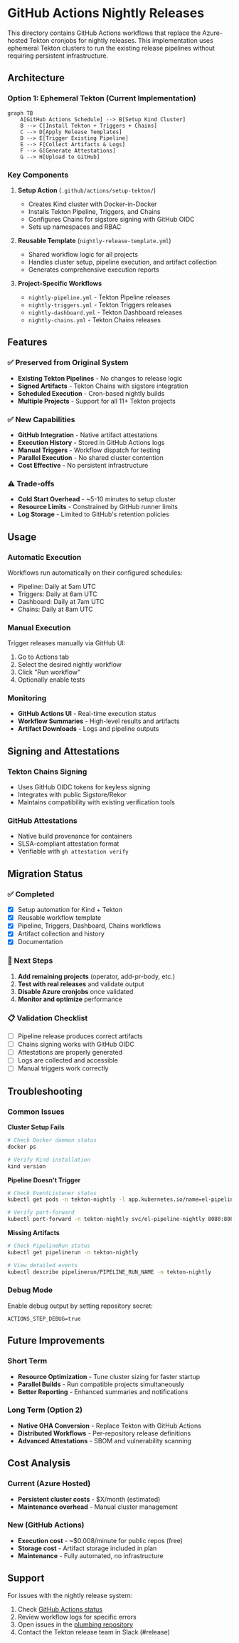 # GitHub Actions Nightly Releases

This directory contains GitHub Actions workflows that replace the Azure-hosted Tekton cronjobs for nightly releases. This implementation uses ephemeral Tekton clusters to run the existing release pipelines without requiring persistent infrastructure.

## Architecture

### Option 1: Ephemeral Tekton (Current Implementation)

```mermaid
graph TB
    A[GitHub Actions Schedule] --> B[Setup Kind Cluster]
    B --> C[Install Tekton + Triggers + Chains]
    C --> D[Apply Release Templates]
    D --> E[Trigger Existing Pipeline]
    E --> F[Collect Artifacts & Logs]
    F --> G[Generate Attestations]
    G --> H[Upload to GitHub]
```

### Key Components

1. **Setup Action** (`.github/actions/setup-tekton/`)
   - Creates Kind cluster with Docker-in-Docker
   - Installs Tekton Pipeline, Triggers, and Chains
   - Configures Chains for sigstore signing with GitHub OIDC
   - Sets up namespaces and RBAC

2. **Reusable Template** (`nightly-release-template.yml`)
   - Shared workflow logic for all projects
   - Handles cluster setup, pipeline execution, and artifact collection
   - Generates comprehensive execution reports

3. **Project-Specific Workflows**
   - `nightly-pipeline.yml` - Tekton Pipeline releases
   - `nightly-triggers.yml` - Tekton Triggers releases  
   - `nightly-dashboard.yml` - Tekton Dashboard releases
   - `nightly-chains.yml` - Tekton Chains releases

## Features

### ✅ Preserved from Original System
- **Existing Tekton Pipelines** - No changes to release logic
- **Signed Artifacts** - Tekton Chains with sigstore integration
- **Scheduled Execution** - Cron-based nightly builds
- **Multiple Projects** - Support for all 11+ Tekton projects

### ✅ New Capabilities
- **GitHub Integration** - Native artifact attestations
- **Execution History** - Stored in GitHub Actions logs
- **Manual Triggers** - Workflow dispatch for testing
- **Parallel Execution** - No shared cluster contention
- **Cost Effective** - No persistent infrastructure

### ⚠️ Trade-offs
- **Cold Start Overhead** - ~5-10 minutes to setup cluster
- **Resource Limits** - Constrained by GitHub runner limits
- **Log Storage** - Limited to GitHub's retention policies

## Usage

### Automatic Execution
Workflows run automatically on their configured schedules:
- Pipeline: Daily at 5am UTC
- Triggers: Daily at 6am UTC  
- Dashboard: Daily at 7am UTC
- Chains: Daily at 8am UTC

### Manual Execution
Trigger releases manually via GitHub UI:
1. Go to Actions tab
2. Select the desired nightly workflow
3. Click "Run workflow"
4. Optionally enable tests

### Monitoring
- **GitHub Actions UI** - Real-time execution status
- **Workflow Summaries** - High-level results and artifacts
- **Artifact Downloads** - Logs and pipeline outputs

## Signing and Attestations

### Tekton Chains Signing
- Uses GitHub OIDC tokens for keyless signing
- Integrates with public Sigstore/Rekor
- Maintains compatibility with existing verification tools

### GitHub Attestations  
- Native build provenance for containers
- SLSA-compliant attestation format
- Verifiable with `gh attestation verify`

## Migration Status

### ✅ Completed
- [x] Setup automation for Kind + Tekton
- [x] Reusable workflow template
- [x] Pipeline, Triggers, Dashboard, Chains workflows
- [x] Artifact collection and history
- [x] Documentation

### 🚧 Next Steps
1. **Add remaining projects** (operator, add-pr-body, etc.)
2. **Test with real releases** and validate output
3. **Disable Azure cronjobs** once validated
4. **Monitor and optimize** performance

### 📋 Validation Checklist
- [ ] Pipeline release produces correct artifacts
- [ ] Chains signing works with GitHub OIDC
- [ ] Attestations are properly generated
- [ ] Logs are collected and accessible
- [ ] Manual triggers work correctly

## Troubleshooting

### Common Issues

**Cluster Setup Fails**
```bash
# Check Docker daemon status
docker ps

# Verify Kind installation
kind version
```

**Pipeline Doesn't Trigger**
```bash
# Check EventListener status
kubectl get pods -n tekton-nightly -l app.kubernetes.io/name=el-pipeline-nightly

# Verify port-forward
kubectl port-forward -n tekton-nightly svc/el-pipeline-nightly 8080:8080
```

**Missing Artifacts**
```bash
# Check PipelineRun status
kubectl get pipelinerun -n tekton-nightly

# View detailed events
kubectl describe pipelinerun/PIPELINE_RUN_NAME -n tekton-nightly
```

### Debug Mode
Enable debug output by setting repository secret:
```
ACTIONS_STEP_DEBUG=true
```

## Future Improvements

### Short Term
- **Resource Optimization** - Tune cluster sizing for faster startup
- **Parallel Builds** - Run compatible projects simultaneously  
- **Better Reporting** - Enhanced summaries and notifications

### Long Term (Option 2)
- **Native GHA Conversion** - Replace Tekton with GitHub Actions
- **Distributed Workflows** - Per-repository release definitions
- **Advanced Attestations** - SBOM and vulnerability scanning

## Cost Analysis

### Current (Azure Hosted)
- **Persistent cluster costs** - $X/month (estimated)
- **Maintenance overhead** - Manual cluster management

### New (GitHub Actions)
- **Execution cost** - ~$0.008/minute for public repos (free)
- **Storage cost** - Artifact storage included in plan
- **Maintenance** - Fully automated, no infrastructure

## Support

For issues with the nightly release system:
1. Check [GitHub Actions status](https://www.githubstatus.com/)
2. Review workflow logs for specific errors
3. Open issues in the [plumbing repository](https://github.com/tektoncd/plumbing/issues)
4. Contact the Tekton release team in Slack (#release) 
